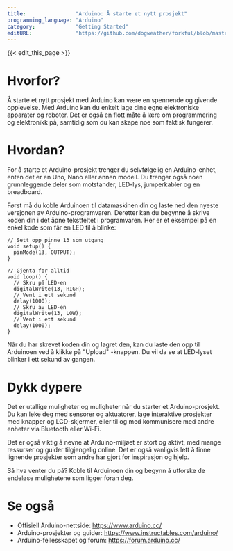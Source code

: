 ```yaml
---
title:                "Arduino: Å starte et nytt prosjekt"
programming_language: "Arduino"
category:             "Getting Started"
editURL:              "https://github.com/dogweather/forkful/blob/master/content/no/arduino/starting-a-new-project.md"
---
```


{{< edit_this_page >}}

# Hvorfor?

Å starte et nytt prosjekt med Arduino kan være en spennende og givende opplevelse. Med Arduino kan du enkelt lage dine egne elektroniske apparater og roboter. Det er også en flott måte å lære om programmering og elektronikk på, samtidig som du kan skape noe som faktisk fungerer.

# Hvordan?

For å starte et Arduino-prosjekt trenger du selvfølgelig en Arduino-enhet, enten det er en Uno, Nano eller annen modell. Du trenger også noen grunnleggende deler som motstander, LED-lys, jumperkabler og en breadboard.

Først må du koble Arduinoen til datamaskinen din og laste ned den nyeste versjonen av Arduino-programvaren. Deretter kan du begynne å skrive koden din i det åpne tekstfeltet i programvaren. Her er et eksempel på en enkel kode som får en LED til å blinke:

```Arduino
// Sett opp pinne 13 som utgang
void setup() {
  pinMode(13, OUTPUT);
}

// Gjenta for alltid
void loop() {
  // Skru på LED-en
  digitalWrite(13, HIGH);
  // Vent i ett sekund
  delay(1000);
  // Skru av LED-en
  digitalWrite(13, LOW);
  // Vent i ett sekund
  delay(1000);
}
```

Når du har skrevet koden din og lagret den, kan du laste den opp til Arduinoen ved å klikke på "Upload" -knappen. Du vil da se at LED-lyset blinker i ett sekund av gangen.

# Dykk dypere

Det er utallige muligheter og muligheter når du starter et Arduino-prosjekt. Du kan leke deg med sensorer og aktuatorer, lage interaktive prosjekter med knapper og LCD-skjermer, eller til og med kommunisere med andre enheter via Bluetooth eller Wi-Fi.

Det er også viktig å nevne at Arduino-miljøet er stort og aktivt, med mange ressurser og guider tilgjengelig online. Det er også vanligvis lett å finne lignende prosjekter som andre har gjort for inspirasjon og hjelp.

Så hva venter du på? Koble til Arduinoen din og begynn å utforske de endeløse mulighetene som ligger foran deg.

# Se også

- Offisiell Arduino-nettside: https://www.arduino.cc/
- Arduino-prosjekter og guider: https://www.instructables.com/arduino/
- Arduino-fellesskapet og forum: https://forum.arduino.cc/